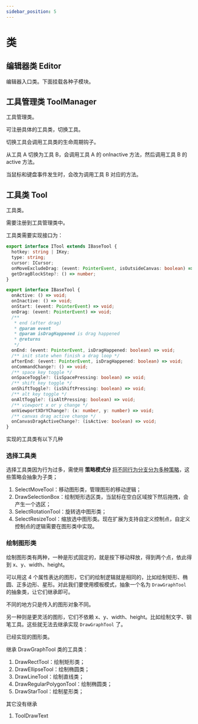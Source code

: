 ```yaml
---
sidebar_position: 5
---
```


# 类

## 编辑器类 Editor

编辑器入口类。下面挂载各种子模块。

## 工具管理类 ToolManager

工具管理类。

可注册具体的工具类，切换工具。

切换工具会调用工具类的生命周期钩子。

从工具 A 切换为工具 B，会调用工具 A 的 onInactive 方法，然后调用工具 B 的 active 方法。

当鼠标和键盘事件发生时，会改为调用工具 B 对应的方法。

## 工具类 Tool

工具类。

需要注册到工具管理类中。

工具类需要实现接口为：

```ts
export interface ITool extends IBaseTool {
  hotkey: string | IKey;
  type: string;
  cursor: ICursor;
  onMoveExcludeDrag: (event: PointerEvent, isOutsideCanvas: boolean) => void;
  getDragBlockStep?: () => number;
}

export interface IBaseTool {
  onActive: () => void;
  onInactive: () => void;
  onStart: (event: PointerEvent) => void;
  onDrag: (event: PointerEvent) => void;
  /**
   * end (after drag)
   * @param event
   * @param isDragHappened is drag happened
   * @returns
   */
  onEnd: (event: PointerEvent, isDragHappened: boolean) => void;
  /** init state when finish a drag loop */
  afterEnd: (event: PointerEvent, isDragHappened: boolean) => void;
  onCommandChange?: () => void;
  /** space key toggle */
  onSpaceToggle?: (isSpacePressing: boolean) => void;
  /** shift key toggle */
  onShiftToggle?: (isShiftPressing: boolean) => void;
  /** alt key toggle */
  onAltToggle?: (isAltPressing: boolean) => void;
  /** viewport x or y change */
  onViewportXOrYChange?: (x: number, y: number) => void;
  /** canvas drag active change */
  onCanvasDragActiveChange?: (isActive: boolean) => void;
}
```

实现的工具类有以下几种

### 选择工具类

选择工具类因为行为过多，需使用 **策略模式分** [将不同行为分支分为多种策略](https://mp.weixin.qq.com/s/lXv5_bisMHVHqtv2DwflwA)，这些策略会抽象为子类；

1. SelectMoveTool：移动图形类，管理图形的移动逻辑；
2. DrawSelectionBox：绘制矩形选区类，当鼠标在空白区域按下然后拖拽，会产生一个选区；
3. SelectRotationTool：旋转选中图形类；
4. SelectResizeTool：缩放选中图形类。现在扩展为支持自定义控制点，自定义控制点的逻辑需要在图形类中实现。

### 绘制图形类

绘制图形类有两种，一种是形式固定的，就是按下移动释放，得到两个点，依此得到 x、y、width、height。

可以用这 4 个属性表达的图形，它们的绘制逻辑就是相同的，比如绘制矩形、椭圆、正多边形、星形。对此我们要使用模板模式，抽象一个名为 `DrawGraphTool` 的抽象类，让它们继承即可。

不同的地方只是传入的图形对象不同。

另一种则是更灵活的图形，它们不依赖 x、y、width、height。比如绘制文字、钢笔工具。这些就无法去继承实现 `DrawGraphTool` 了。

已经实现的图形类。

继承 DrawGraphTool 类的工具类：

1. DrawRectTool：绘制矩形类；
2. DrawEllipseTool：绘制椭圆类；
3. DrawLineTool：绘制直线类；
4. DrawRegularPolygonTool：绘制椭圆类；
5. DrawStarTool：绘制星形类；

其它没有继承

1. ToolDrawText